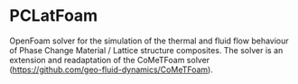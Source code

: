 # PCLatFoam
OpenFoam solver for the simulation of the thermal and fluid flow behaviour of Phase Change Material / Lattice structure composites. The solver is an extension and readaptation of the CoMeTFoam solver (https://github.com/geo-fluid-dynamics/CoMeTFoam).
